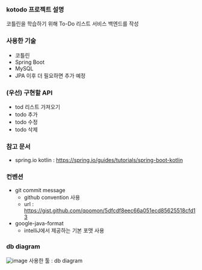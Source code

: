 ### kotodo 프로젝트 설명
코틀린을 학습하기 위해 To-Do 리스트 서비스 백엔드를 작성

### 사용한 기술
- 코틀린
- Spring Boot
- MySQL
- JPA
이후 더 필요하면 추가 예정

### (우선) 구현할 API
- tod 리스트 가져오기
- todo 추가
- todo 수정
- todo 삭제

### 참고 문서
- spring.io kotlin : https://spring.io/guides/tutorials/spring-boot-kotlin

### 컨벤션
- git commit message
  - github convention 사용
  - url : https://gist.github.com/qoomon/5dfcdf8eec66a051ecd85625518cfd13
- google-java-format
  - intelliJ에서 제공하는 기본 포맷 사용

### db diagram
![image](https://github.com/bluetoya/kotodo/assets/168958526/5ac991ee-ef5b-424e-8c91-bea3fefac4f1)
사용한 툴 : db diagram
